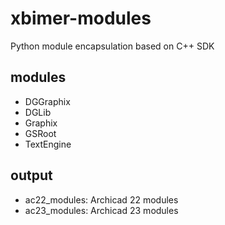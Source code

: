 # xbimer-modules

Python module encapsulation based on C++ SDK

## modules

- DGGraphix
- DGLib
- Graphix
- GSRoot
- TextEngine

## output

- ac22_modules: Archicad 22 modules
- ac23_modules: Archicad 23 modules
